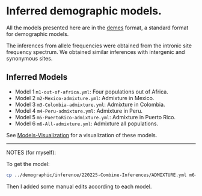 # Inferred demographic models.


All the models presented here are in the
[demes](https://academic.oup.com/genetics/article/222/3/iyac131/6730747)
format, a standard format for demographic models.


The inferences from allele frequencies were obtained from the intronic site
frequency spectrum. We obtained similar inferences with intergenic and
synonymous sites.


## Inferred Models

* Model 1 `m1-out-of-africa.yml`: Four populations out of Africa.
* Model 2 `m2-Mexico-admixture.yml`: Admixture in Mexico.
* Model 3 `m3-Colombia-admixture.yml`: Admixture in Colombia.
* Model 4 `m4-Peru-admixture.yml`: Admixture in Peru.
* Model 5 `m5-PuertoRico-admixture.yml`: Admixture in Puerto Rico.
* Model 6 `m6-All-admixture.yml`: Admixture all populations.

See [Models-Visualization](Models-Visualization.ipynb) for a visualization of these models.

***

NOTES (for myself):

To get the model:

```bash
cp ../demographic/inference/220225-Combine-Inferences/ADMIXTURE.yml m6-All-admixture.yml
```

Then I added some manual edits according to each model.

